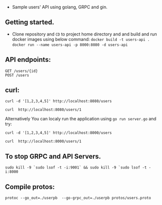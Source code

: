 * Sample users' API using golang, GRPC and gin.

## Getting started.

* Clone repository and `CD` to project home directory and and build and run docker images using 
    below command:
    ```docker build -t users-api .```
    ```docker run --name users-api -p 8000:8080 -d users-api```


## API endpoints:
    GET /users/{id}
    POST /users


## curl:
    curl -d '[1,2,3,4,5]' http://localhost:8080/users

    curl  http://localhost:8080/users/1



Alternatively You can localy run the application using `go run server.go` and try:

    curl -d '[1,2,3,4,5]' http://localhost:8000/users

    curl  http://localhost:8000/users/1


## To stop GRPC and API Servers.

````sudo kill -9 `sudo lsof -t -i:9001` && sudo kill -9 `sudo lsof -t -i:8000````

## Compile protos:
```protoc --go_out=./userpb  --go-grpc_out=./userpb protos/users.proto```

